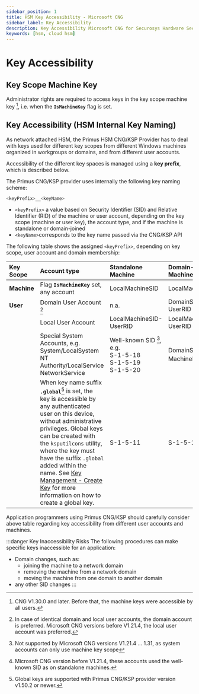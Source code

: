 ```yaml
---
sidebar_position: 1
title: HSM Key Accessibility - Microsoft CNG
sidebar_label: Key Accessibility
description: Key Accessibility Microsoft CNG for Securosys Hardware Security Modules (HSMs)
keywords: [hsm, cloud hsm]
---
```


# Key Accessibility

## Key Scope Machine Key

Administrator rights are required to access keys in the key scope machine key [^1], i.e. when the **`IsMachineKey`** flag is set.

## Key Accessibility (HSM Internal Key Naming)

As network attached HSM, the Primus HSM CNG/KSP Provider has to deal with keys used for different key scopes from different Windows machines organized in workgroups or domains, and from different user accounts.

Accessibility of the different key spaces is managed using a **key prefix**, which is described below.

The Primus CNG/KSP provider uses internally the following key naming scheme:
```bash
<keyPrefix>__<keyName>
```

- ``` <keyPrefix> ```
 a value based on Security Identifier (SID) and Relative Identifier (RID) of the machine or user account, depending on the key scope (machine or user key), the account type, and if the machine is standalone or domain-joined
- ``` <keyName> ```corresponds to the key name passed via the CNG/KSP API

The following table shows the assigned ```<keyPrefix>```, depending on key scope, user account and domain membership:

 |**Key Scope**| **Account type** | **Standalone Machine** | **Domain-joined Machine** |
|:----|:----|:----|:----|
|**Machine**|Flag **`IsMachineKey`** set, <br /> any account | LocalMachineSID | LocalMachineSID |
|**User**| Domain User Account [^2]| n.a.| DomainSID-UserRID|
| |Local User Account| LocalMachineSID-UserRID | LocalMachineSID-UserRID |
| |Special System Accounts, e.g. <br /> System/LocalSystem <br /> NT Authority/LocalService <br /> NetworkService|Well-known SID [^3], e.g. <br /> S-1-5-18 <br /> S-1-5-19 <br /> S-1-5-20 | DomainSID-MachineRID [^4] | | S-1-5-18| |
| | When key name suffix **`.global`**[^5] is set, the key is accessible by any authenticated user on this device, without administrative privileges. Global keys can be created with the `ksputilcons` utility, where the key must have the suffix `.global` added within the name. See [Key Management - Create Key](./KSP-utils) for more information on how to create a global key.| S-1-5-11 | S-1-5-11 |
 
Application programmers using Primus CNG/KSP should carefully consider above table regarding key accessibility from different user accounts and machines.

:::danger Key Inaccessibility Risks
The following procedures can make specific keys inaccessible for an application:
- Domain changes, such as:
  - joining the machine to a network domain
  - removing the machine from a network domain
  - moving the machine from one domain to another domain
- any other SID changes
:::

[^1]: CNG V1.30.0 and later. Before that, the machine keys were accessible by all users.
[^2]: In case of identical domain and local user accounts, the domain account is preferred. Microsoft CNG versions before V1.21.4, the local user account was preferred.
[^3]: Not supported by Microsoft CNG versions V1.21.4 ... 1.31, as system accounts can only use machine key scope
[^4]: Microsoft CNG version before V1.21.4, these accounts used the well-known SID as on standalone machines.
[^5]: Global keys are supported with Primus CNG/KSP provider version v1.50.2 or newer.